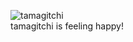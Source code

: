 ![tamagitchi](https://hc-cdn.hel1.your-objectstorage.com/s/v3/2b4c7a05f3848557deeeab5ae582983cd74023d1_image.png) <br>
    tamagitchi is feeling happy!